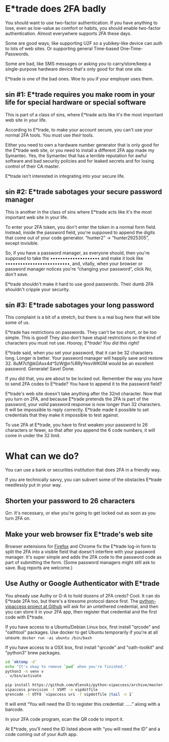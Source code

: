 # E\*trade does 2FA badly

You should want to use two-factor authentication. If you have anything to lose, even as low-value as comfort or habits, you should enable two-factor authentication. Almost everywhere supports 2FA these days.

Some are good ways, like supporting U2F so a yubikey-like device can auth to lots of web sites. Or supporting general Time-based One-Time-Passwords.

Some are bad, like SMS messages or asking you to carry/store/keep a single-purpose hardware device that's only good for that one site.

E\*trade is one of the bad ones. Woe to you if your employer uses them.

## sin #1: E\*trade requires you make room in your life for special hardware or special software

This is part of a class of sins, where E\*trade acts like it's the most important web site in your life.

According to E\*trade, to make your account secure, you can't use your normal 2FA tools. You must use *their* tools.

Either you need to own a hardware number generator that is only good for the E\*trade web site, or you need to install a different 2FA app made my Symantec. Yes, the Symantec that has a terrible reputation for awful software and bad security policies and for leaked secrets and for losing control of their CA master.

E\*trade isn't interested in integrating into your secure life.

## sin #2: E\*trade sabotages your secure password manager

This is another in the class of sins where E\*trade acts like it's the most important web site in your life.

To enter your 2FA token, you don't enter the token in a normal form field. Instead, inside the password field, you're supposed to append the digits that come out of your code generator. “hunter2” → “hunter2925305”, except invisible.

So, if you have a password manager, as everyone should, then you're supposed to take the •••••••••••••••••••• and make it look like ••••••••••••••••••••••••••, and, vitally, when your browser or password manager notices you're “changing your password”, click *No, don't save.*

E\*trade shouldn't make it hard to use good passwords. Their dumb 2FA shouldn't cripple your security.


## sin #3: E\*trade sabotages your long password

This complaint is a bit of a stretch, but there is a real bug here that will bite some of us.

E\*trade has restrictions on passwords. They can't be too short, or be too simple. This is good! They also don't have stupid restrictions on the kind of characters you must not use. *Hooray, E\*trade! You did this right!*

E\*trade said, when you set your password, that it can be 32 characters long. Longer is better. Your password manager will happily save and restore 32. 8uM7cf@kGAxx4d^5zW@n%RRyYesvWKGM would be an excellent password. Generate! Save! Done.

If you did that, you are about to be locked out.  Remember the way you have to send 2FA codes to E\*trade? You have to append it to the password field?

E\*trade's web site doesn't take anything after the 32nd character. Now that you turn on 2FA, and because E\*trade pretends the 2FA is part of the password, your *valid* password response is now longer than 32 characters. It will be impossible to reply correctly. E\*trade made it possible to set credentials that they make it impossible to test against.

To use 2FA at E\*trade, you have to first weaken your password to 26 characters or fewer, so that after you append the 6 code numbers, it will come in under the 32 limit.


# What can we do?

You can use a bank or securities institution that does 2FA in a friendly way.

If you are technically savvy, you can subvert some of the obstacles E\*trade needlessly put in your way.

## Shorten your password to 26 characters

Grr. It's necessary, or else you're going to get locked out as soon as you turn 2FA on. 

## Make your web browser fix E\*trade's web site

Browser extensions for
[Firefox](https://addons.mozilla.org/en-US/firefox/addon/etrade-2fa-sensible-log-in/) and Chrome fix the E\*trade log-in form to split the 2FA into a visible field that doesn't interfere with your password manager. It's super simple and adds the 2FA code to the password code as part of submitting the form. (Some password managers might still ask to save. Bug reports are welcome.)

## Use Authy or Google Authenticator with E\*trade

You already use Authy or G-A to hold dozens of 2FA creds? Cool. It can do E\*trade 2FA too, but there's a tiresome protocol dance first. The [python-vipaccess project at Github](https://github.com/dlenski/python-vipaccess) will ask for an untethered credential, and then you can store it in your 2FA app, then register that credential and the first code with E\*trade.

If you have access to a Ubuntu/Debian Linux box, first install "qrcode" and "oathtool" packages. Use docker to get Ubuntu temporarily if you're at all unsure. `docker run -ai ubuntu /bin/bash`

If you have access to a OSX box, first install "qrcode" and "oath-toolkit" and "python3" brew packages.

```bash
cd `mktemp -d`
echo "It's okay to remove `pwd` when you're finished."
python3 -m venv v
. v/bin/activate

pip install https://github.com/dlenski/python-vipaccess/archive/master.zip
vipaccess provision -t VSMT -o vipdotfile
qrencode -t UTF8 `vipaccess uri -f vipdotfile |tail -n 1`
```

It will emit “You will need the ID to register this credential: .....” along with a barcode.

In your 2FA code program, scan the QR code to import it.

At E\*trade, you'll need the ID listed above with “you will need the ID” and a code coming out of your Auth app.

